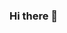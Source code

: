 ### Hi there 👋
<!--
**cjh-19/cjh-19** is a ✨ _special_ ✨ repository because its `README.md` (this file) appears on your GitHub profile.

Here are some ideas to get you started:

- 🔭 I’m currently working on ...
- 🌱 I’m currently learning ...
- 👯 I’m looking to collaborate on ...
- 🤔 I’m looking for help with ...
- 💬 Ask me about ...
- 📫 How to reach me: ...
- 😄 Pronouns: ...
- ⚡ Fun fact: ...
- Git Stays
![cjh-19's GitHub stats](https://github-readme-stats.vercel.app/api?username=cjh-19&show_icons=true&theme=tokyonight)
- BOJ
[![Solved.ac Profile](http://mazassumnida.wtf/api/generate_badge?boj=gns8812)](https://solved.ac/gns8812)
